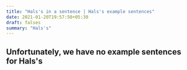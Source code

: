 ```yaml
---
title: "Hals's in a sentence | Hals's example sentences"
date: 2021-01-20T19:57:50+05:30
draft: falses
summary: "Hals's"
---
```

## Unfortunately, we have no example sentences for Hals's                 
